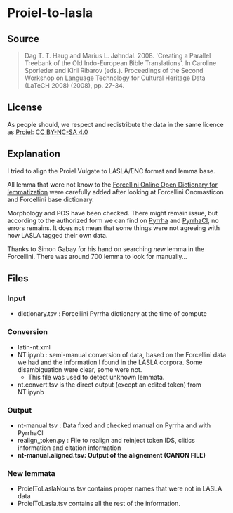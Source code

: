 # Proiel-to-lasla

## Source

> Dag T. T. Haug and Marius L. Jøhndal. 2008. 'Creating a Parallel Treebank of the Old Indo-European Bible Translations'. In Caroline Sporleder and Kiril Ribarov (eds.). Proceedings of the Second Workshop on Language Technology for Cultural Heritage Data (LaTeCH 2008) (2008), pp. 27-34.

## License

As people should, we respect and redistribute the data in the same licence as [Proiel](https://github.com/proiel/proiel-treebank/commit/f23108682d1d4d8f50d96014f886cf476811453a): [CC BY-NC-SA 4.0](http://creativecommons.org/licenses/by-nc-sa/4.0/)

## Explanation

I tried to align the Proiel Vulgate to LASLA/ENC format and lemma base.

All lemma that were not know to the [Forcellini Online Open Dictionary for lemmatization](https://lascivaroma.github.io/forcellini-lemmas/index.html) were carefully added after looking at Forcellini Onomasticon and Forcellini base dictionary.

Morphology and POS have been checked. There might remain issue, but according to the authorized form we can find on [Pyrrha](https://dh.chartes.psl.eu/pyrrha/) and [PyrrhaCI](https://github.com/hipster-philology/pyrrhaCI), no errors remains. It does not mean that some things were not agreeing with how LASLA tagged their own data.

Thanks to Simon Gabay for his hand on searching *new* lemma in the Forcellini. There was around 700 lemma to look for manually...

## Files

### Input

- dictionary.tsv : Forcellini Pyrrha dictionary at the time of compute

### Conversion 

- latin-nt.xml
- NT.ipynb : semi-manual conversion of data, based on the Forcellini data we had and the information I found in the LASLA corpora. Some disambiguation were clear, some were not.
	- This file was used to detect unknown lemmata.
- nt.convert.tsv is the direct output (except an edited token) from NT.ipynb


### Output

- nt-manual.tsv : Data fixed and checked manual on Pyrrha and with PyrrhaCI
- realign_token.py : File to realign and reinject token IDS, clitics information and citation information
- **nt-manual.aligned.tsv: Output of the alignement (CANON FILE)**


### New lemmata

- ProielToLaslaNouns.tsv contains proper names that were not in LASLA data
- ProielToLasla.tsv contains all the rest of the information. 